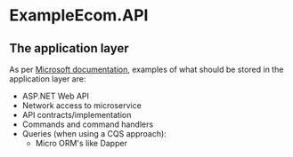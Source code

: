 # ExampleEcom.API
## The application layer

As per [Microsoft documentation](https://docs.microsoft.com/en-us/dotnet/architecture/microservices/microservice-ddd-cqrs-patterns/ddd-oriented-microservice#layers-in-ddd-microservices), examples of what should be stored in the application layer are:
- ASP.NET Web API
- Network access to microservice
- API contracts/implementation
- Commands and command handlers
- Queries (when using a CQS approach):
  - Micro ORM's like Dapper